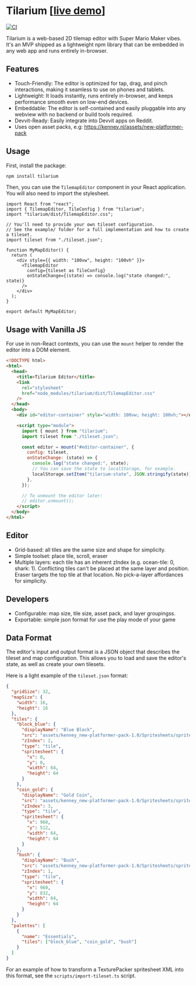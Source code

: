 # Tilarium [[live demo](https://fizx.github.io/tilarium/#eJyV00trwzAMAOD_onMO69LHln-w6-htDOGHlpq4VvCDtZT-94VmFM8ZwzsZpA8hJOsCoxWK9N5YCtC9XeAE3apt4Dw9uwbiFH_R0IH0Rg0BpedPB9dmdutKt6l020q3q3RPle75f26bOSVUTKHsLBcyhcM93y7zmtkjj-Qw8li2nsMPK3qUNhGKcrI_mOcejbZUNrXJkBVak0fJMfKxhO0SHo3-peK6Fj7WwtUS5lP5Vg-5YjWgJ_3XkoLpHdLJxPLn5uiQNA50nmu9NyCFGnrPyd2OY17lPYSK7bS26Gk6m7nInl_pdkzQuWTt9QsoZQqZ)]

[![CI](https://github.com/fizx/tilarium/actions/workflows/ci.yml/badge.svg)](https://github.com/fizx/tilarium/actions/workflows/ci.yml)

Tilarium is a web-based 2D tilemap editor with Super Mario Maker vibes. It's an MVP shipped as a lightweight npm library that can be embedded in any web app and runs entirely in-browser.

## Features

- Touch-Friendly: The editor is optimized for tap, drag, and pinch interactions, making it seamless to use on phones and tablets.
- Lightweight: It loads instantly, runs entirely in-browser, and keeps performance smooth even on low-end devices.
- Embeddable: The editor is self-contained and easily pluggable into any webview with no backend or build tools required.
- Devvit-Ready: Easily integrate into Devvit apps on Reddit.
- Uses open asset packs, e.g: https://kenney.nl/assets/new-platformer-pack

## Usage

First, install the package:

```bash
npm install tilarium
```

Then, you can use the `TilemapEditor` component in your React application. You will also need to import the stylesheet.

```tsx
import React from "react";
import { TilemapEditor, TileConfig } from "tilarium";
import "tilarium/dist/TilemapEditor.css";

// You'll need to provide your own tileset configuration.
// See the example/ folder for a full implementation and how to create a tileset.
import tileset from "./tileset.json";

function MyMapEditor() {
  return (
    <div style={{ width: "100vw", height: "100vh" }}>
      <TilemapEditor
        config={tileset as TileConfig}
        onStateChange={(state) => console.log("state changed:", state)}
      />
    </div>
  );
}

export default MyMapEditor;
```

## Usage with Vanilla JS

For use in non-React contexts, you can use the `mount` helper to render the editor into a DOM element.

```html
<!DOCTYPE html>
<html>
  <head>
    <title>Tilarium Editor</title>
    <link
      rel="stylesheet"
      href="node_modules/tilarium/dist/TilemapEditor.css"
    />
  </head>
  <body>
    <div id="editor-container" style="width: 100vw; height: 100vh;"></div>

    <script type="module">
      import { mount } from "tilarium";
      import tileset from "./tileset.json";

      const editor = mount("#editor-container", {
        config: tileset,
        onStateChange: (state) => {
          console.log("state changed:", state);
          // You can save the state to localStorage, for example.
          localStorage.setItem("tilarium-state", JSON.stringify(state));
        },
      });

      // To unmount the editor later:
      // editor.unmount();
    </script>
  </body>
</html>
```

## Editor

- Grid-based: all tiles are the same size and shape for simplicity.
- Simple toolset: place tile, scroll, eraser
- Multiple layers: each tile has an inherent zIndex (e.g. ocean-tile: 0, shark: 1). Conflicting tiles can't be placed at the same layer and position. Eraser targets the top tile at that location. No pick-a-layer affordances for simplicity.

## Developers

- Configurable: map size, tile size, asset pack, and layer groupingss.
- Exportable: simple json format for use the play mode of your game

## Data Format

The editor's input and output format is a JSON object that describes the tileset and map configuration. This allows you to load and save the editor's state, as well as create your own tilesets.

Here is a light example of the `tileset.json` format:

```json
{
  "gridSize": 32,
  "mapSize": {
    "width": 16,
    "height": 16
  },
  "tiles": {
    "block_blue": {
      "displayName": "Blue Block",
      "src": "assets/kenney_new-platformer-pack-1.0/Spritesheets/spritesheet-tiles-default.png",
      "zIndex": 2,
      "type": "tile",
      "spritesheet": {
        "x": 0,
        "y": 0,
        "width": 64,
        "height": 64
      }
    },
    "coin_gold": {
      "displayName": "Gold Coin",
      "src": "assets/kenney_new-platformer-pack-1.0/Spritesheets/spritesheet-tiles-default.png",
      "zIndex": 3,
      "type": "tile",
      "spritesheet": {
        "x": 960,
        "y": 512,
        "width": 64,
        "height": 64
      }
    },
    "bush": {
      "displayName": "Bush",
      "src": "assets/kenney_new-platformer-pack-1.0/Spritesheets/spritesheet-tiles-default.png",
      "zIndex": 1,
      "type": "tile",
      "spritesheet": {
        "x": 960,
        "y": 832,
        "width": 64,
        "height": 64
      }
    }
  },
  "palettes": [
    {
      "name": "Essentials",
      "tiles": ["block_blue", "coin_gold", "bush"]
    }
  ]
}
```

For an example of how to transform a TexturePacker spritesheet XML into this format, see the `scripts/import-tileset.ts` script.
